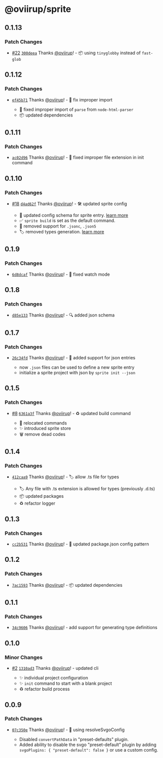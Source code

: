 # @oviirup/sprite

## 0.1.13

### Patch Changes

- [#22](https://github.com/oviirup/sprite/pull/22) [`300deea`](https://github.com/oviirup/sprite/commit/300deeaccc4c193e0343625f6d38909123f41f05) Thanks [@oviirup](https://github.com/oviirup)! - 📦 using `tinyglobby` instead of `fast-glob`

## 0.1.12

### Patch Changes

- [`ef45b71`](https://github.com/oviirup/sprite/commit/ef45b71bba29cab056a35d2c9cc8440cc779cf81) Thanks [@oviirup](https://github.com/oviirup)! - 🐛 fix improper import

  - 🐛 fixed improper import of `parse` from `node-html-parser`
  - 📦 updated dependencies

## 0.1.11

### Patch Changes

- [`ac02d96`](https://github.com/oviirup/sprite/commit/ac02d961aee10bbc3daf7d887e47e59e7669669f) Thanks [@oviirup](https://github.com/oviirup)! - 🐛 fixed improper file extension in init command

## 0.1.10

### Patch Changes

- [#18](https://github.com/oviirup/sprite/pull/18) [`d4ad62f`](https://github.com/oviirup/sprite/commit/d4ad62fbfee37c63adfcd1598c4a83806cc4fb34) Thanks [@oviirup](https://github.com/oviirup)! - 🛠️ updated sprite config

  - 🔧 updated config schema for sprite entry. [learn more](https://github.com/oviirup/sprite?tab=readme-ov-file#configuration)
  - ✅ `sprite build` is set as the default command.
  - 🚫 removed support for `.jsonc`, `.json5`
  - 🏷️ removed types generation. [learn more](https://github.com/oviirup/sprite?tab=readme-ov-file#usage)

## 0.1.9

### Patch Changes

- [`6d8dcaf`](https://github.com/oviirup/sprite/commit/6d8dcaf1330a9c1ab8d1230a7f0edbaeb3569795) Thanks [@oviirup](https://github.com/oviirup)! - 🐛 fixed watch mode

## 0.1.8

### Patch Changes

- [`d85e133`](https://github.com/oviirup/sprite/commit/d85e13379ea43c3639668941b8651dc5f2e15251) Thanks [@oviirup](https://github.com/oviirup)! - 🔍 added json schema

## 0.1.7

### Patch Changes

- [`26c34fd`](https://github.com/oviirup/sprite/commit/26c34fd0ce3e77ca90454a32e5b88a12db3e1593) Thanks [@oviirup](https://github.com/oviirup)! - 🔧 added support for json entries

  - now `.json` files can be used to define a new sprite entry
  - initialize a sprite project with json by `sprite init --json`

## 0.1.5

### Patch Changes

- [#8](https://github.com/oviirup/sprite/pull/8) [`6361a3f`](https://github.com/oviirup/sprite/commit/6361a3fcfe8140fce659bb8d59690b55195af72c) Thanks [@oviirup](https://github.com/oviirup)! - ♻️ updated build command

  - 🚚 relocated commands
  - ✨ introduced sprite store
  - 🗑️ remove dead codes

## 0.1.4

### Patch Changes

- [`412caa9`](https://github.com/oviirup/sprite/commit/412caa926b196907e6d5d98bc3418fffbb71f162) Thanks [@oviirup](https://github.com/oviirup)! - 🏷️ allow .ts file for types

  - 🏷️ Any file with .ts extension is allowed for types (previously .d.ts)
  - 📦 updated packages
  - ♻️ refactor logger

## 0.1.3

### Patch Changes

- [`cc2b531`](https://github.com/oviirup/sprite/commit/cc2b531da23b614144a0ea51667741927bc14d2f) Thanks [@oviirup](https://github.com/oviirup)! - 🔧 updated package.json config pattern

## 0.1.2

### Patch Changes

- [`7ac1593`](https://github.com/oviirup/sprite/commit/7ac15935ac5c00a98b82b0a8918e6fb86c770d2a) Thanks [@oviirup](https://github.com/oviirup)! - 📦 updated dependencies

## 0.1.1

### Patch Changes

- [`34c9606`](https://github.com/oviirup/sprite/commit/34c9606c3ab1e33e4bf0d8a42f27b6efb11c3fdf) Thanks [@oviirup](https://github.com/oviirup)! - add support for generating type definitions

## 0.1.0

### Minor Changes

- [#2](https://github.com/oviirup/sprite/pull/2) [`1310ad3`](https://github.com/oviirup/sprite/commit/1310ad38ac5dc759ee1123d33c6e128aeba7558f) Thanks [@oviirup](https://github.com/oviirup)! - updated cli

  - ✨ individual project configuration
  - ✨ `init` command to start with a blank project
  - ♻️ refactor build process

## 0.0.9

### Patch Changes

- [`07c350e`](https://github.com/oviirup/sprite/commit/07c350ea155b21349a18dffe0ad7d13654ca771f) Thanks [@oviirup](https://github.com/oviirup)! - 🔧 using resolveSvgoConfig

  - Disabled `convertPathData` in "preset-defaults" plugin.
  - Added ability to disable the svgo "preset-default" plugin by adding `svgoPlugins: { "preset-default": false }` or use a custom config.
